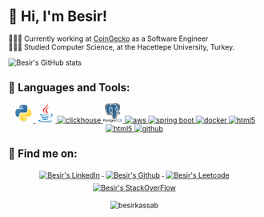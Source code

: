 # 👋 Hi, I'm Besir!
👨🏻‍💻 Currently working at [CoinGecko](https://www.coingecko.com/) as a Software Engineer<br/>
👨🏻‍🎓 Studied Computer Science, at the Hacettepe University, Turkey.<br/>

![Besir's GitHub stats](https://github-readme-stats.vercel.app/api?username=besirkassab&show_icons=true&theme=dracula)

## 🧰 Languages and Tools:

<p align="center">
 <a href="https://www.python.org" target="_blank"> <img src="https://raw.githubusercontent.com/devicons/devicon/master/icons/python/python-original.svg" alt="python" width="40" height="40"/> </a> 
 <a href="https://www.java.com" target="_blank"> <img src="https://raw.githubusercontent.com/devicons/devicon/master/icons/java/java-original.svg" alt="java" width="40" height="40"/> </a> 
 <a href="https://clickhouse.com/" target="_blank"> <img src="https://asset.brandfetch.io/idnezyZEJm/id_CPPYVKt.jpeg" alt="clickhouse" width="40" height="40"/> </a> <a href="https://www.postgresql.org" target="_blank"> <img src="https://raw.githubusercontent.com/devicons/devicon/master/icons/postgresql/postgresql-original-wordmark.svg" alt="postgresql" width="40" height="40"/> </a> <a href="https://aws.amazon.com/" target="_blank"> <img src="https://upload.wikimedia.org/wikipedia/commons/9/93/Amazon_Web_Services_Logo.svg" alt="aws" width="40" height="40"/> </a> <a href="https://spring.io/projects/spring-boot" target="_blank"> <img src="https://cdn.worldvectorlogo.com/logos/spring-3.svg" alt="spring boot" width="40" height="40"/> </a> <a href="https://www.docker.com/" target="_blank"> <img src="https://www.svgrepo.com/show/349342/docker.svg" alt="docker" width="40" height="40"/> </a> <a href="https://tr.wikipedia.org/wiki/HTML5" target="_blank"> <img src="https://www.svgrepo.com/show/303205/html-5-logo.svg" alt="html5" width="40" height="40"/> </a> <a href="https://aws.amazon.com/pm/redshift/?gclid=CjwKCAjwuJ2xBhA3EiwAMVjkVE9r4Y90XJw5SZW_nrl7XhODNpo5yOT_uHV93DwJvNJULEGwfsQ_XhoCEBgQAvD_BwE&trk=4dde9a86-80a4-4a00-b9eb-bfd38c730135&sc_channel=ps&ef_id=CjwKCAjwuJ2xBhA3EiwAMVjkVE9r4Y90XJw5SZW_nrl7XhODNpo5yOT_uHV93DwJvNJULEGwfsQ_XhoCEBgQAvD_BwE:G:s&s_kwcid=AL!4422!3!641559425888!e!!g!!amazon%20redshift!19248146634!144671859539" target="_blank"> <img src="https://upload.wikimedia.org/wikipedia/commons/thumb/7/73/Amazon-Redshift-Logo.svg/80px-Amazon-Redshift-Logo.svg.png" alt="html5" width="40" height="40"/> </a> <a href="https://github.com/" target="_blank"> <img src="https://github.githubassets.com/assets/GitHub-Mark-ea2971cee799.png" alt="github" width="40" height="40"/> </a>


</p>

##  :email: Find me on:
<p align="center">
<a href="https://linkedin.com/in/besirkassab">
  <img align="center" alt="Besir's LinkedIn" height="40" style="vertical-align:top; margin:4px" src="https://cdn.jsdelivr.net/npm/simple-icons@v3/icons/linkedin.svg" />
</a>
<a href="https://github.com/besirkassab">
  <img align="center" alt="Besir's Github" height="40" style="vertical-align:top; margin:4px" src="https://cdn.jsdelivr.net/npm/simple-icons@v3/icons/github.svg" />
</a>
<a href="https://www.leetcode.com/besirkassab" target="blank">
 <img align="center" alt="Besir's Leetcode" style="vertical-align:top; margin:4px" src="https://upload.wikimedia.org/wikipedia/commons/1/19/LeetCode_logo_black.png" height="40" width="40" /></a>
<a href="https://stackoverflow.com/users/14020343" target="blank"><img align="center" style="vertical-align:top; margin:4px" src="https://upload.wikimedia.org/wikipedia/commons/thumb/e/ef/Stack_Overflow_icon.svg/768px-Stack_Overflow_icon.svg.png" alt="Besir's StackOverFlow" height="40" width="40" /></a>

<p/>

<div>

<p align="center">
 <img src="https://komarev.com/ghpvc/?username=besirkassab&color=green&style=plastic" alt="besirkassab" /> 
</p>
